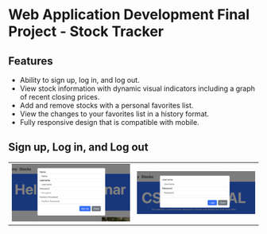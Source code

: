 # Web Application Development Final Project - Stock Tracker

## Features
- Ability to sign up, log in, and log out.
- View stock information with dynamic visual indicators including a graph of recent closing prices.
- Add and remove stocks with a personal favorites list.
- View the changes to your favorites list in a history format.
- Fully responsive design that is compatible with mobile.

## Sign up, Log in, and Log out
<table>
  <tr>
    <td><img src="demo-pics/signup-modal.png" alt="Signup modal" width="500"></td>
    <td><img src="demo-pics/login-modal.png" alt="Login modal" width="500"></td>
  </tr>
</table>

